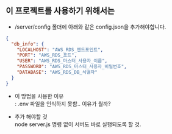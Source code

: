 ## 이 프로젝트를 사용하기 위해서는 

+ /server/config 폴더에 아래와 같은 config.json을 추가해야합니다.   
```json
{
  "db_info": {
    "LOCALHOST": "AWS_RDS_엔드포인트",
    "PORT": "AWS_RDS_포트",
    "USER": "AWS_RDS_마스터_사용자_이름",
    "PASSWORD": "AWS_RDS_마스터_사용자_비밀번호",
    "DATABASE": "AWS_RDS_DB_식별자"
  }
}
```
+ 이 방법을 사용한 이유   
: .env 파일을 인식하지 못함.. 이유가 뭘까?

+ 추가 해야할 것   
node server.js 명령 없이 서버도 바로 실행되도록 할 것.
